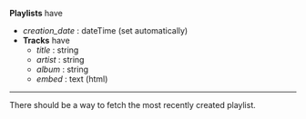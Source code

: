 **Playlists** have
- *creation_date* : dateTime (set automatically)
- **Tracks** have
  - *title* : string
  - *artist* : string
  - *album* : string
  - *embed* : text (html)

---

There should be a way to fetch the most recently created playlist.